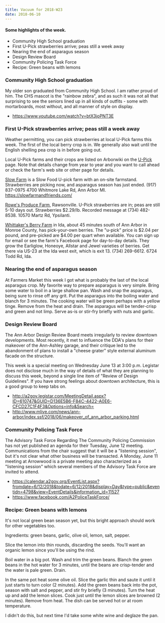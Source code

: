 ```yaml
---
title: Vacuum for 2018-W23
date: 2018-06-10
---
```


#### Some highlights of the week.

* Community High School graduation
* First U-Pick strawberries arrive; peas still a week away
* Nearing the end of asparagus season
* Design Review Board
* Community Policing Task Force
* Recipe: Green beans with lemons

### Community High School graduation

My older son graduated from Community High School. I am rather proud
of him. The CHS mascot is the "rainbow zebra", and as such it was
not all that surprising to see the seniors lined up in all kinds of
outfits - some with mortarboards, most without, and all manner of style
on display.

* https://www.youtube.com/watch?v=btX3joPNT3E

### First U-Pick strawberries arrive; peas still a week away

Weather permitting, you can pick strawberries at local U-Pick farms
this week. The first of the local berry crop is in. We generally also
wait until the English shelling pea crop is in before going out.

Local U-Pick farms and their crops are listed on Arborwiki
on the [U-Pick](https://localwiki.org/ann-arbor/U-Pick) page.
Note that details change from year to year and you want to call
ahead or check the farm's web site or other page for details.

[Slow Farm](https://www.facebook.com/A2Strawberries/) is a Slow Food U-pick farm with an on-site farmstand. 
Strawberries are picking now, and asparagus season has just ended. (917) 837-0975 4700 Whitmore Lake Rd, Ann Arbor MI.
https://slowfarmandfriends.com/

[Rowe's Produce Farm](https://www.facebook.com/rowesproduce.farm/), Rawsonville.
U-Pick strawberries are in; peas are still 5-10 days out. Strawberries
$2.29/lb. Recorded message at (734) 482-8538. 10570 Martz Rd, Ypsilanti.

[Whittaker's Berry Farm](https://www.facebook.com/WhittakersFarm) in Ida, about 45 minutes south of Ann Arbor in 
Monroe County, has pick-your-own berries. The "u-pick" price is $2.04 per pound, 
and pre-picked are $4.00 per quart when available. You can sign up for email or see the farm's 
Facebook page for day-to-day details. They grow the Earliglow, Honeoye, 
Allstar and Jewel varieties of berries. 
Get there via US-23 at the Ida west exit, which is exit 13. (734) 269-6612.
6724 Todd Rd, Ida.

### Nearing the end of asparagus season

At Farmers Market this week I got what is probably the last of the local
asparagus crop. My favorite way to prepare asparagus is very simple. Bring
some water to boil in a large shallow pan. Wash and snap the asparagus,
being sure to rinse off any grit. Put the asparagus into the boiling water
and blanch for 3 minutes. The cooking water will be green perhaps with a
yellow tinge. Remove from the heat and drain. The asparagus will be
tender-crisp and green and not limp. Serve as-is or stir-fry briefly 
with nuts and garlic.

### Design Review Board

The Ann Arbor Design Review Board meets irregularly to review downtown
developments. Most recently, it met to influence the DDA's plans for
their makeover of the Ann-Ashley garage, and their critique led to the
abandonment of plans to install a "cheese grater" style external aluminum
facade on the structure.

This week is a special meeting on Wednesday June 13 at 3:00 p.m. Legistar
does not disclose much in the way of details of what they are planning
to discuss this week, beyond a single line item of "Review of Design Guidelines".
If you have strong feelings about downtown architecture, this is a good
group to keep tabs on.

* http://a2gov.legistar.com/MeetingDetail.aspx?ID=610747&GUID=D136E5B6-F84C-4422-A0E6-CFCD27C1F4F3&Options=info&Search=
* http://www.mlive.com/news/ann-arbor/index.ssf/2018/06/makeover_of_ann_arbor_parking.html

### Community Policing Task Force

The Advisory Task Force Regarding The Community Policing Commission
has not yet published an agenda for their Tuesday, June 12 meeting.
Communications from the chair suggest that it will be a "listening session",
but it's not clear what other business will be transacted. A Monday, June 11
meeting at Arrowwood is a private meeting also characterized as a 
"listening session" which several members of the Advisory Task Force
are invited to attend.

* https://calendar.a2gov.org/EventList.aspx?fromdate=6/12/2018&todate=6/12/2018&display=Day&type=public&eventidn=4798&view=EventDetails&information_id=11527
* https://www.facebook.com/A2PoliceTaskForce/

### Recipe: Green beans with lemons

It's not local green bean season yet, but this bright
approach should work for other vegetables too.

Ingredients: green beans, garlic, olive oil, lemon, salt, pepper.

Slice the lemon into thin rounds, discarding the seeds.
You'll want an organic lemon since you'll be using the rind.

Boil water in a big pot. Wash and trim the green beans. 
Blanch the green beans in the hot water for 3 minutes,
until the beans are crisp-tender and the water is pale
green. Drain.

In the same pot heat some olive oil. Slice the garlic thin
and saute it until it just starts to turn color (2 minutes).
Add the green beans back into the pot, season with salt
and pepper, and stir fry briefly (3 minutes). Turn the 
heat up and add the lemon slices. Cook just until the
lemon slices are browned (2 minutes). Remove from heat.
The dish can be served hot or at room temperature.

I didn't do this, but next time I'd take some white wine
and deglaze the pan.
